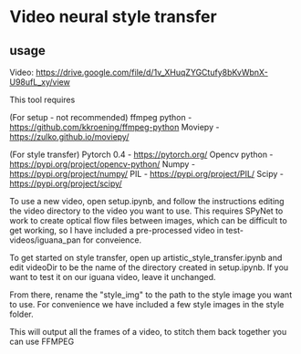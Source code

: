 # Video neural style transfer

## usage

Video: https://drive.google.com/file/d/1v_XHuqZYGCtufy8bKvWbnX-U98ufL_xy/view


This tool requires

(For setup - not recommended)
ffmpeg python - https://github.com/kkroening/ffmpeg-python
Moviepy - https://zulko.github.io/moviepy/

(For style transfer)
Pytorch 0.4 - https://pytorch.org/
Opencv python - https://pypi.org/project/opencv-python/
Numpy - https://pypi.org/project/numpy/
PIL - https://pypi.org/project/PIL/
Scipy - https://pypi.org/project/scipy/

To use a new video, open setup.ipynb, and follow the instructions editing the video directory to the video you want to use. This requires SPyNet to work to create optical flow files between images, which can be difficult to get working, so I have included a pre-processed video in test-videos/iguana_pan for conveience.

To get started on style transfer, open up artistic_style_transfer.ipynb and edit videoDir to be the name of the directory created in setup.ipynb. If you want to test it on our iguana video, leave it unchanged. 


From there, rename the "style_img" to the path to the style image you want to use. For convenience we have included a few style images in the style folder. 


This will output all the frames of a video, to stitch them back together you can use FFMPEG
